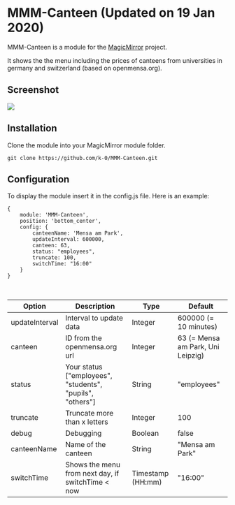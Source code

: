# MMM-Canteen (Updated on 19 Jan 2020)

MMM-Canteen is a module for the [MagicMirror](https://github.com/MichMich/MagicMirror) project.

It shows the the menu including the prices of canteens from universities in germany and switzerland (based on openmensa.org).

## Screenshot
<img src="https://user-images.githubusercontent.com/9365668/72688206-351a1b00-3b05-11ea-8bf5-74f6f624dd7e.PNG"/>

## Installation
Clone the module into your MagicMirror module folder.
```
git clone https://github.com/k-0/MMM-Canteen.git

```

## Configuration
To display the module insert it in the config.js file. Here is an example:
```
{
    module: 'MMM-Canteen',
    position: 'bottom_center',
    config: {
        canteenName: 'Mensa am Park',
        updateInterval: 600000,     
        canteen: 63,                        
        status: "employees",               
        truncate: 100,                                      
        switchTime: "16:00"                
    }
}
```
<br>

| Option  | Description | Type | Default |
| ------- | --- | --- | --- |
| updateInterval | Interval to update data | Integer | 600000 (= 10 minutes) |
| canteen | ID from the openmensa.org url | Integer | 63 (= Mensa am Park, Uni Leipzig) |
| status | Your status ["employees", "students", "pupils", "others"] | String | "employees" |
| truncate | Truncate more than x letters   | Integer | 100 |
| debug | Debugging | Boolean | false |
| canteenName | Name of the canteen | String | "Mensa am Park" |
| switchTime | Shows the menu from next day, if switchTime < now | Timestamp (HH:mm) | "16:00" |
